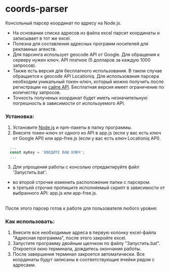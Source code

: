 # coords-parser
Консольный парсер координат по адресу на Node.js.

- На основании списка адресов из файла excel парсит координаты и записывает в тот же excel. 
- Полезна для составления адресных программ носителей для рекламных агенств. 
- Для парсинга использует geocode API от Google. Для обращения к серверу нужен ключ. API платное (5 долларов за каждую 1000 запросов).
- Также есть версия для бесплатного использования. В таком случае обращается к geocode API Locationiq. Для использования парсера необходим уникальный токен-ключ, который можно получить после регистрации на [сайте API](https://locationiq.com). Бесплатная версия имеет ограничение по количеству запросов. 
- Точность полученых координат будет иметь незначительную погрешность в зависимости от используемого API.


### Установка:
1. Установите [Node.js](https://nodejs.org/ru/) и npm-пакеты в папку программы. 
2. Внесите токен-ключ от одного из API в app.js (если у вас есть ключ от Google API) или app-free.js (если у вас есть ключ Locationiq API).
```javascript
  ...
  const myKey = 'ВВЕДИТЕ ВАШ КЛЮЧ';
  ...
```
3. Для упрощения работы с консолью отредактируйте файл 'Запустить.bat': 
- во второй строчке изменить расположение папки с парсером.
- в третьей строчке пропишите исполняемый скрипт в зависимости от выбранного API: app.js или app-free.js.
<br>
После этого парсер готов к работе для пользователя любого уровня: 

### Как использовать:
1. Внесите все необходимые адреса в первую колонку excel-файла "Адресная программа", после этого закройте excel.
2. Запустите программу двойным щелчком по файлу "Запустить.bat". Откроется окно терминала, дождитесь окончания работы.
3. После завершения терминал закроется автоматически. Все координаты будут записаны в соответствующие ячейки рядом с адресами.





